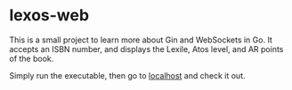 # lexos-web
This is a small project to learn more about Gin and WebSockets in Go. It accepts an ISBN number, and displays the Lexile, Atos level, and AR points of the book.

Simply run the executable, then go to [localhost](http://localhost) and check it out.
